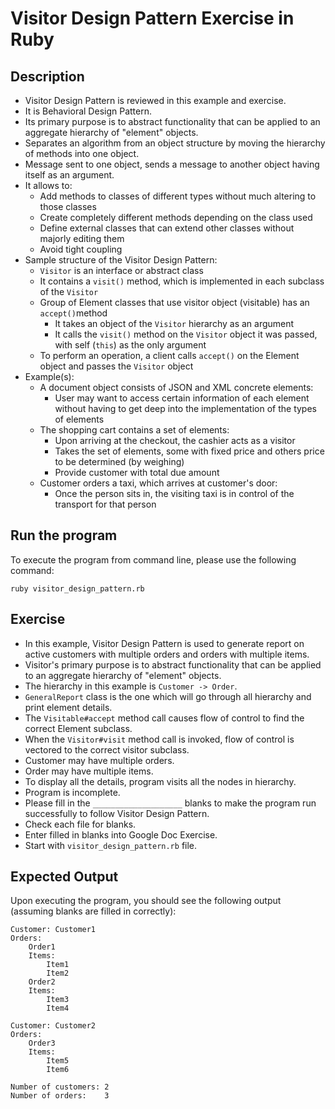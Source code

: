 # Visitor Design Pattern Exercise in Ruby

## Description
* Visitor Design Pattern is reviewed in this example and exercise.
* It is Behavioral Design Pattern.
* Its primary purpose is to abstract functionality that can be applied to an aggregate hierarchy of "element" objects.
* Separates an algorithm from an object structure by moving the hierarchy of methods into one object.
* Message sent to one object, sends a message to another object having itself as an argument.
* It allows to:
  * Add methods to classes of different types without much altering to those classes
  * Create completely different methods depending on the class used
  * Define external classes that can extend other classes without majorly editing them
  * Avoid tight coupling
* Sample structure of the Visitor Design Pattern:
  * `Visitor` is an interface or abstract class
  * It contains a `visit()` method, which is implemented in each subclass of the `Visitor`
  * Group of Element classes that use visitor object (visitable) has an `accept()`method
    * It takes an object of the `Visitor` hierarchy as an argument
    * It calls the `visit()` method on the `Visitor` object it was passed, with self (`this`) as the only argument
  * To perform an operation, a client calls `accept()` on the Element object and passes the `Visitor` object
* Example(s):
  * A document object consists of JSON and XML concrete elements:
    * User may want to access certain information of each element without having to get deep into the implementation of
    the types of elements
  * The shopping cart contains a set of elements:
    * Upon arriving at the checkout, the cashier acts as a visitor
    * Takes the set of elements, some with fixed price and others price to be determined (by weighing)
    * Provide customer with total due amount
  * Customer orders a taxi, which arrives at customer's door:
      * Once the person sits in, the visiting taxi is in control of the transport for that person

## Run the program
To execute the program from command line, please use the following command:

```
ruby visitor_design_pattern.rb
```

## Exercise
* In this example, Visitor Design Pattern is used to generate report on active customers with multiple orders and orders
with multiple items. 
* Visitor's primary purpose is to abstract functionality that can be applied to an aggregate hierarchy of "element"
objects.
* The hierarchy in this example is `Customer -> Order`.
* `GeneralReport` class is the one which will go through all hierarchy and print element details.
* The `Visitable#accept` method call causes flow of control to find the correct Element subclass.
* When the `Visitor#visit` method call is invoked, flow of control is vectored to the correct visitor subclass.
* Customer may have multiple orders.
* Order may have multiple items.
* To display all the details, program visits all the nodes in hierarchy.
* Program is incomplete.
* Please fill in the `____________________`  blanks to make the program run successfully to follow Visitor Design
Pattern.
* Check each file for blanks.
* Enter filled in blanks into Google Doc Exercise.
* Start with `visitor_design_pattern.rb` file.

## Expected Output
Upon executing the program, you should see the following output (assuming blanks are filled in correctly):

```
Customer: Customer1
Orders:
    Order1
    Items:
        Item1
        Item2
    Order2
    Items:
        Item3
        Item4

Customer: Customer2
Orders:
    Order3
    Items:
        Item5
        Item6

Number of customers: 2
Number of orders:    3
```
